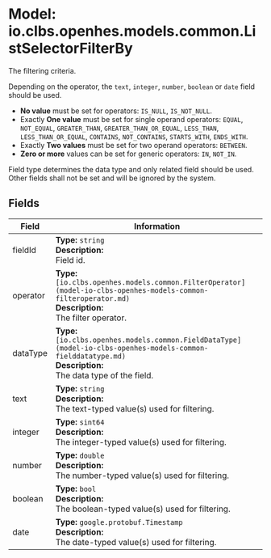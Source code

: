 # Model: io.clbs.openhes.models.common.ListSelectorFilterBy

The filtering criteria.

 Depending on the operator, the `text`, `integer`, `number`, `boolean` or `date` field should be used.
 - **No value** must be set for operators: `IS_NULL`, `IS_NOT_NULL`.
 - Exactly **One value** must be set for single operand operators: `EQUAL`, `NOT_EQUAL`, `GREATER_THAN`, `GREATER_THAN_OR_EQUAL`, `LESS_THAN`, `LESS_THAN_OR_EQUAL`, `CONTAINS`, `NOT_CONTAINS`, `STARTS_WITH`, `ENDS_WITH`.
 - Exactly **Two values** must be set for two operand operators: `BETWEEN`.
 - **Zero or more** values can be set for generic operators: `IN`, `NOT_IN`.

 Field type determines the data type and only related field should be used. Other fields shall not be set and will be ignored by the system.

## Fields

| Field | Information |
| --- | --- |
| fieldId | <b>Type:</b> `string`<br><b>Description:</b><br>Field id. |
| operator | <b>Type:</b> `[io.clbs.openhes.models.common.FilterOperator](model-io-clbs-openhes-models-common-filteroperator.md)`<br><b>Description:</b><br>The filter operator. |
| dataType | <b>Type:</b> `[io.clbs.openhes.models.common.FieldDataType](model-io-clbs-openhes-models-common-fielddatatype.md)`<br><b>Description:</b><br>The data type of the field. |
| text | <b>Type:</b> `string`<br><b>Description:</b><br>The text-typed value(s) used for filtering. |
| integer | <b>Type:</b> `sint64`<br><b>Description:</b><br>The integer-typed value(s) used for filtering. |
| number | <b>Type:</b> `double`<br><b>Description:</b><br>The number-typed value(s) used for filtering. |
| boolean | <b>Type:</b> `bool`<br><b>Description:</b><br>The boolean-typed value(s) used for filtering. |
| date | <b>Type:</b> `google.protobuf.Timestamp`<br><b>Description:</b><br>The date-typed value(s) used for filtering. |

